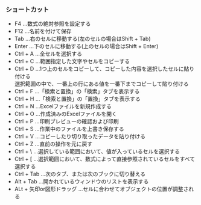 ### ショートカット  
- F4 ...数式の絶対参照を設定する  
- F12 ...名前を付けて保存  
- Tab ...右のセルに移動する(左のセルの場合はShift + Tab)  
- Enter ...下のセルに移動する(上のセルの場合はShift + Enter)  
- Ctrl + A ...全セルを選択する  
- Ctrl + C ...範囲指定した文字やセルをコピーする  
- Ctrl + D ...1つ上のセルをコピーして、コピーした内容を選択したセルに貼り付ける  
              選択範囲の中で、一番上の行にある値を一番下までコピーして貼り付ける  
- Ctrl + F ...「検索と置換」の「検索」タブを表示する  
- Ctrl + H ...「検索と置換」の「置換」タブを表示する  
- Ctrl + N ...Excelファイルを新規作成する  
- Ctrl + O ...作成済みのExcelファイルを開く  
- Ctrl + P ...印刷プレビューの確認および印刷  
- Ctrl + S ...作業中のファイルを上書き保存する  
- Ctrl + V ...コピーしたり切り取ったデータを貼り付ける  
- Ctrl + Z ...直前の操作を元に戻す  
- Ctrl + \ ...選択している範囲において、値が入っているセルを選択する  
- Ctrl + [ ...選択範囲において、数式によって直接参照されているセルをすべて選択する  
- Ctrl + Tab ...次のタブ、または次のブックに切り替える  
- Alt + Tab ...開かれているウィンドウのリストを表示する  
- ALt + 矢印or図形ドラッグ ...セルに合わせてオブジェクトの位置が調整される  